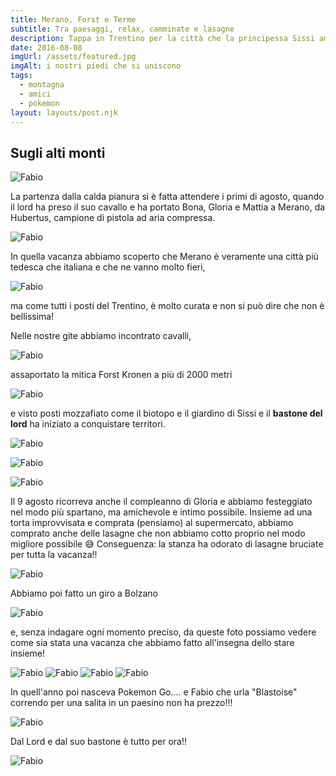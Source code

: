 ```yaml
---
title: Merano, Forst e Terme
subtitle: Tra paesaggi, relax, camminate e lasagne
description: Tappa in Trentino per la città che la principessa Sissi amò e che ci fece conoscere Hubertus
date: 2016-08-08
imgUrl: /assets/featured.jpg
imgAlt: i nostri piedi che si uniscono
tags:
  - montagna
  - amici
  - pokemon
layout: layouts/post.njk
---
```

## Sugli alti monti

![Fabio](/assets/images/merano/panorama.jpg)

La partenza dalla calda pianura si è fatta attendere i primi di agosto, quando il lord ha preso il suo cavallo e ha portato Bona, Gloria e Mattia a Merano, da Hubertus, campione di pistola ad aria compressa.

![Fabio](/assets/images/merano/auto.jpg)

In quella vacanza abbiamo scoperto che Merano è veramente una città più tedesca che italiana e che ne vanno molto fieri,

![Fabio](/assets/images/merano/stemma.jpg)

ma come tutti i posti del Trentino, è molto curata e non si può dire che non è bellissima!

Nelle nostre gite abbiamo incontrato cavalli,

![Fabio](/assets/images/merano/cavallo.jpg)

assaportato la mitica Forst Kronen a più di 2000 metri

![Fabio](/assets/images/merano/forst-altura.jpg)

e visto posti mozzafiato come il biotopo e il giardino di Sissi e il **bastone del lord** ha iniziato a conquistare territori.

![Fabio](/assets/images/merano/biotopo.jpg)

![Fabio](/assets/images/merano/giardini.jpg)

![Fabio](/assets/images/merano/bastone.jpg)

Il 9 agosto ricorreva anche il compleanno di Gloria e abbiamo festeggiato nel modo più spartano, ma amichevole e intimo possibile. Insieme ad una torta improvvisata e comprata (pensiamo) al supermercato, abbiamo comprato anche delle lasagne che non abbiamo cotto proprio nel modo migliore possibile 😅 Conseguenza: la stanza ha odorato di lasagne bruciate per tutta la vacanza!!

![Fabio](/assets/images/merano/lasagne.jpg)

Abbiamo poi fatto un giro a Bolzano

![Fabio](/assets/images/merano/bolzano.jpg)

e, senza indagare ogni momento preciso, da queste foto possiamo vedere come sia stata una vacanza che abbiamo fatto all'insegna dello stare insieme!

![Fabio](/assets/images/merano/insieme.jpg)
![Fabio](/assets/images/merano/insieme-2.jpg)
![Fabio](/assets/images/merano/insieme-3.jpg)
![Fabio](/assets/images/merano/pioggia.jpg)

In quell'anno poi nasceva Pokemon Go.... e Fabio che urla "Blastoise" correndo per una salita in un paesino non ha prezzo!!!

![Fabio](/assets/images/merano/blastoise.jpg)

Dal Lord e dal suo bastone è tutto per ora!!

![Fabio](/assets/images/merano/lord.jpg)


